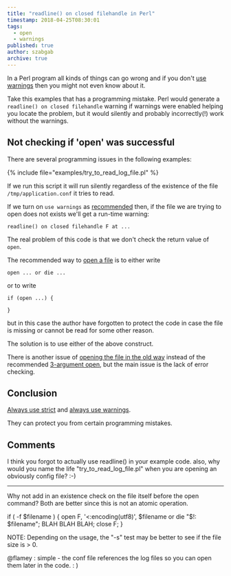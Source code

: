 ```yaml
---
title: "readline() on closed filehandle in Perl"
timestamp: 2018-04-25T08:30:01
tags:
  - open
  - warnings
published: true
author: szabgab
archive: true
---
```



In a Perl program all kinds of things can go wrong and if you don't [use warnings](/always-use-warnings)
then you might not even know about it.

Take this examples that has a programming mistake.
Perl would generate a `readline() on closed filehandle` warning if warnings were enabled
helping you locate the problem, but it would silently and probably incorrectly(!) work without the
warnings.


## Not checking if 'open' was successful

There are several programming issues in the following examples:

{% include file="examples/try_to_read_log_file.pl" %}

If we run this script it will run silently regardless of the existence of the file `/tmp/application.conf`
it tries to read.

If we turn on `use warnings` as [recommended](/always-use-warnings)
then, if the file we are trying to open does not exists we'll get a run-time warning:

```
readline() on closed filehandle F at ...
```

The real problem of this code is that we don't check the return value of `open`.

The recommended way to [open a file](/open-and-read-from-files) is to either write

```
open ... or die ...
```

or to write 

```
if (open ...) {

}
```

but in this case the author have forgotten to protect the code in case the file is missing
or cannot be read for some other reason.

The solution is to use either of the above construct.

There is another issue of [opening the file in the old way](/open-files-in-the-old-way)
instead of the recommended [3-argument open](/always-use-3-argument-open), but the main
issue is the lack of error checking.

## Conclusion

[Always use strict](/strict) and 
[always use warnings](/always-use-warnings). 

They can protect you from certain programming mistakes.

## Comments

I think you forgot to actually use readline() in your example code. also, why would you name the life "try_to_read_log_file.pl" when you are opening an obviously config file? :-)

<hr>

Why not add in an existence check on the file itself before the open command? Both are better since this is not an atomic operation.

if ( -f $filename ) {
    open F, '<:encoding(utf8)', $filename or die "$!: $filename";
        BLAH BLAH BLAH;
   close F;
}

NOTE: Depending on the usage, the "-s" test may be better to see if the file size is > 0.

@flamey : simple - the conf file references the log files so you can open them later in the code. : )


